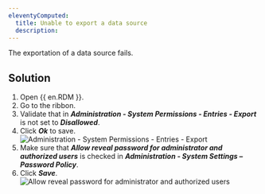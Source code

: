 ```yaml
---
eleventyComputed:
  title: Unable to export a data source
  description: 
---
```

The exportation of a data source fails.
## Solution
1. Open  {{ en.RDM }}.
1. Go to the ribbon.
1. Validate that in ***Administration - System Permissions - Entries - Export*** is not set to ***Disallowed***.
1. Click ***Ok*** to save.
![Administration - System Permissions - Entries - Export](https://cdnweb.devolutions.net/docs/RDMW6007_2024_2.png)
1. Make sure that ***Allow reveal password for administrator and authorized users*** is checked in ***Administration - System Settings – Password Policy***.
1. Click ***Save***.
![Allow reveal password for administrator and authorized users](https://cdnweb.devolutions.net/docs/RDMW6008_2024_2.png)
